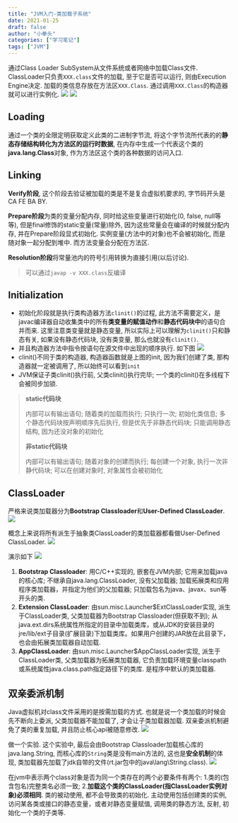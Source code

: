 ```yaml
---
title: "JVM入门-类加载子系统"
date: 2021-01-25
draft: false
author: "小拳头"
categories: ["学习笔记"]
tags: ["JVM"]
---
```


通过Class Loader SubSystem从文件系统或者网络中加载Class文件. ClassLoader只负责`XXX.class`文件的加载, 至于它是否可以运行, 则由Execution Engine决定. 加载的类信息存放在方法区`XXX.Class`. 通过调用`XXX.Class`的构造器就可以进行实例化.
![](/31_1.png)
![](/31_2.png)

## Loading
通过一个类的全限定明获取定义此类的二进制字节流, 将这个字节流所代表的的**静态存储结构转化为方法区的运行时数据**, 在内存中生成一个代表这个类的**java.lang.Class**对象, 作为方法区这个类的各种数据的访问入口.

## Linking
**Verify阶段**, 这个阶段去验证被加载的类是不是复合虚拟机要求的, 字节码开头是CA FE BA BY.

**Prepare阶段**为类的变量分配内存, 同时给这些变量进行初始化(0, false, null等等), 但是final修饰的static变量(常量)除外, 因为这些常量会在编译的时候就分配内存, 并在Prepare阶段显式初始化. 实例变量(方法中的对象)也不会被初始化, 而是随对象一起分配到堆中. 而方法变量会分配在方法区.

**Resolution阶段**将常量池内的符号引用转换为直接引用(以后讨论).

> 可以通过`javap -v XXX.class`反编译

## Initialization
- 初始化阶段就是执行类构造器方法`clinit()`的过程, 此方法不需要定义，是javac编译器自动收集类中的所有**类变量的赋值动作**和**静态代码块中**的语句合并而来. 这里注意类变量就是静态变量, 所以实际上可以理解为`clinit()`只和静态有关, 如果没有静态代码块, 没有类变量, 那么也就没有`clinit()`.
- 并且构造器方法中指令按语句在源文件中出现的顺序执行. 如下图
![](/31_3.png)
- clinit()不同于类的构造器, 构造器函数就是上图的init, 因为我们创建了类, 那构造器就一定被调用了, 所以始终可以看到`init`
- JVM保证子类clinit()执行前, 父类clinit()执行完毕; 一个类的clinit()在多线程下会被同步加锁.

> **static代码块**
> 
> 内部可以有输出语句; 随着类的加载而执行; 只执行一次; 初始化类信息; 多个静态代码块按声明顺序先后执行, 但是优先于非静态代码块; 只能调用静态结构, 因为还没对象的初始化
> 
> **非static代码块**
> 
> 内部可以有输出语句; 随着对象的创建而执行; 每创建一个对象, 执行一次非静代码块; 可以在创建对象时, 对象属性会被初始化

## ClassLoader
严格来说类加载器分为**Bootstrap Classloader**和**User-Defined ClassLoader**. 
![](/31_4.png)

概念上来说将所有派生于抽象类ClassLoader的类加载器都看做User-Defined ClassLoader.
![](/31_5.png)

演示如下
![](/31_6.png)

1. **Bootstrap Classloader**: 用C/C++实现的, 嵌套在JVM内部; 它用来加载java的核心库; 不继承自java.lang.ClassLoader, 没有父加载器; 加载拓展类和应用程序类加载器，并指定为他们的父加载器; 只加载包名为java、javax、sun等开头的类.
2. **Extension ClassLoader**: 由sun.misc.Launcher$ExtClassLoader实现, 派生于ClassLoader类, 父类加载器为Bootstrap Classloader(但获取不到); 从java.ext.dirs系统属性所指定的目录中加载类库，或从JDK的安装目录的jre/lib/ext子目录(扩展目录)下加载类库。如果用户创建的JAR放在此目录下，也会由拓展类加载器自动加载.
3. **AppClassLoader**: 由sun.misc.Launcher$AppClassLoader实现, 派生于ClassLoader类, 父类加载器为拓展类加载器, 它负责加载环境变量classpath或系统属性java.class.path指定路径下的类库. 是程序中默认的类加载器.

## 双亲委派机制
Java虚拟机对class文件采用的是按需加载的方式. 也就是说一个类加载的时候会先不断向上委派, 父类加载器不能加载了, 才会让子类加载器加载. 双亲委派机制避免了类的重复加载, 并且防止核心api被随意修改.
![](/31_7.png)

做一个实验. 这个实验中, 最后会由Bootstrap Classloader加载核心库的java.lang.String, 而核心库的`String`类是没有main方法的, 这也是**安全机制**的体现, 类加载器先加载了jdk自带的文件(rt.jar包中的java\lang\String.class). 
![](/31_8.png)

在jvm中表示两个class对象是否为同一个类存在的两个必要条件有两个: 1.类的(包含包名)完整类名必须一致; 2.**加载这个类的ClassLoader(指ClassLoader实例对象)必须相同**. 类的被动使用, 都不会导致类的初始化. 主动使用包括创建类的实例, 访问某各类或接口的静态变量，或者对静态变量赋值, 调用类的静态方法, 反射, 初始化一个类的子类等.